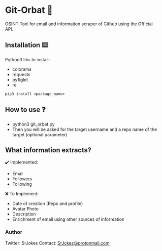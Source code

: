 # Git-Orbat 👀
OSINT Tool for email and information scraper of Github using the Official API.

## Installation ⌨️ 
Python3 libs to install:
- colorama
- requests
- pyfiglet
- re

`pip3 install <package_name>`

## How to use ❓
- python3 git_orbat.py
- Then you will be asked for the target username and a repo name of the target (optional parameter)

## What information extracts?
✔️ Implemented:
- Email
- Followers
- Following

❌ To Implement: 
- Date of creation (Repo and profile)
- Avatar Photo
- Description
- Enrichment of email using other sources of information

### Author
Twitter: SrJokes
Contact: SrJokes@protonmail.com
